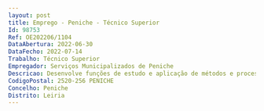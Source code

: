 ```yaml
--- 
layout: post
title: Emprego - Peniche - Técnico Superior
Id: 98753
Ref: OE202206/1104
DataAbertura: 2022-06-30
DataFecho: 2022-07-14
Trabalho: Técnico Superior
Empregador: Serviços Municipalizados de Peniche
Descricao: Desenvolve funções de estudo e aplicação de métodos e processos enquadrados em conhecimentos profissionais inerente à licenciatura adequada e que inserem nos seguintes domínios de atividade  Conceção e implementação de técnicas e instrumentos de planeamento aplicáveis à execução das políticas municipais  Estudos de análise estrutural e formulação de medidas tendentes à reformulação da estrutura orgânica dos serviços  Análise de processos administrativos e de circuitos de informação tendo em vista a sua racionalização e simplificação.
CodigoPostal: 2520-256 PENICHE
Concelho: Peniche
Distrito: Leiria
--- 
```

